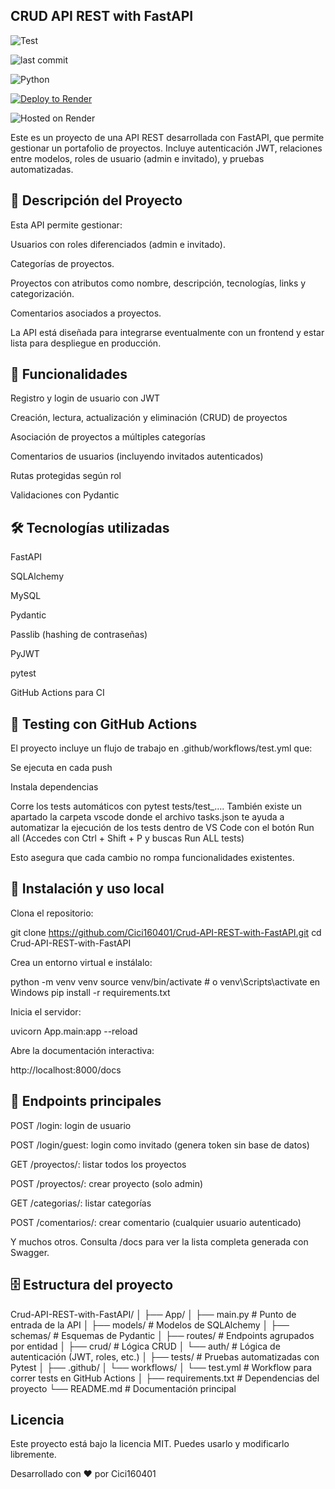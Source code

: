 ## CRUD API REST with FastAPI

![Test](https://github.com/Cici160401/Crud-API-REST-with-FastAPI/actions/workflows/test.yml/badge.svg)

![last commit](https://img.shields.io/github/last-commit/Cici160401/Crud-API-REST-with-FastAPI)

![Python](https://img.shields.io/badge/Python-3.12-blue)

[![Deploy to Render](https://render.com/images/deploy-to-render-button.svg)](https://render.com/deploy?repo=https://github.com/Cici160401/Crud-API-REST-with-FastAPI)

![Hosted on Render](https://img.shields.io/badge/Hosted_on-Render-4287f5?logo=render&logoColor=white&style=flat-square)

Este es un proyecto de una API REST desarrollada con FastAPI, que permite gestionar un portafolio de proyectos. Incluye autenticación JWT, relaciones entre modelos, roles de usuario (admin e invitado), y pruebas automatizadas.

## 📌 Descripción del Proyecto

Esta API permite gestionar:

Usuarios con roles diferenciados (admin e invitado).

Categorías de proyectos.

Proyectos con atributos como nombre, descripción, tecnologías, links y categorización.

Comentarios asociados a proyectos.

La API está diseñada para integrarse eventualmente con un frontend y estar lista para despliegue en producción.

## 🚀 Funcionalidades

Registro y login de usuario con JWT

Creación, lectura, actualización y eliminación (CRUD) de proyectos

Asociación de proyectos a múltiples categorías

Comentarios de usuarios (incluyendo invitados autenticados)

Rutas protegidas según rol

Validaciones con Pydantic

## 🛠 Tecnologías utilizadas

FastAPI

SQLAlchemy

MySQL

Pydantic

Passlib (hashing de contraseñas)

PyJWT

pytest

GitHub Actions para CI

## 🧪 Testing con GitHub Actions

El proyecto incluye un flujo de trabajo en .github/workflows/test.yml que:

Se ejecuta en cada push

Instala dependencias

Corre los tests automáticos con pytest tests/test_....
También existe un apartado la carpeta vscode donde el archivo tasks.json te ayuda a automatizar la ejecución de los tests
dentro de VS Code con el botón Run all (Accedes con Ctrl + Shift + P y buscas Run ALL tests)

Esto asegura que cada cambio no rompa funcionalidades existentes.

## 🔧 Instalación y uso local

Clona el repositorio:

git clone https://github.com/Cici160401/Crud-API-REST-with-FastAPI.git
cd Crud-API-REST-with-FastAPI

Crea un entorno virtual e instálalo:

python -m venv venv
source venv/bin/activate  # o venv\Scripts\activate en Windows
pip install -r requirements.txt

Inicia el servidor:

uvicorn App.main:app --reload

Abre la documentación interactiva:

http://localhost:8000/docs

## 📆 Endpoints principales

POST /login: login de usuario

POST /login/guest: login como invitado (genera token sin base de datos)

GET /proyectos/: listar todos los proyectos

POST /proyectos/: crear proyecto (solo admin)

GET /categorias/: listar categorías

POST /comentarios/: crear comentario (cualquier usuario autenticado)

Y muchos otros. Consulta /docs para ver la lista completa generada con Swagger.

## 🗄️ Estructura del proyecto

Crud-API-REST-with-FastAPI/
│
├── App/
│   ├── main.py               # Punto de entrada de la API
│   ├── models/               # Modelos de SQLAlchemy
│   ├── schemas/              # Esquemas de Pydantic
│   ├── routes/               # Endpoints agrupados por entidad
│   ├── crud/                 # Lógica CRUD
│   └── auth/                 # Lógica de autenticación (JWT, roles, etc.)
│
├── tests/                    # Pruebas automatizadas con Pytest
│
├── .github/
│   └── workflows/
│       └── test.yml          # Workflow para correr tests en GitHub Actions
│
├── requirements.txt          # Dependencias del proyecto
└── README.md                 # Documentación principal


## Licencia

Este proyecto está bajo la licencia MIT. Puedes usarlo y modificarlo libremente.


Desarrollado con ❤️ por Cici160401
